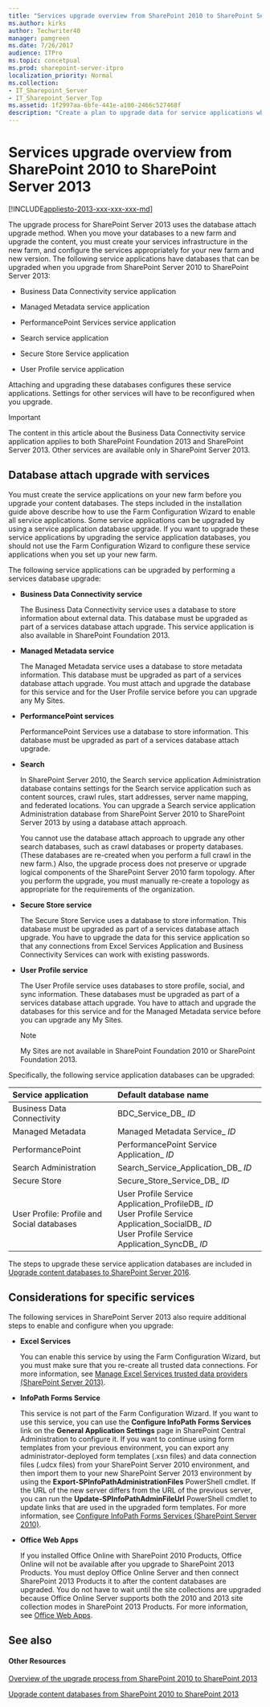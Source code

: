 ```yaml
---
title: "Services upgrade overview from SharePoint 2010 to SharePoint Server 2013"
ms.author: kirks
author: Techwriter40
manager: pamgreen
ms.date: 7/26/2017
audience: ITPro
ms.topic: concetpual
ms.prod: sharepoint-server-itpro
localization_priority: Normal
ms.collection:
- IT_Sharepoint_Server
- IT_Sharepoint_Server_Top
ms.assetid: 1f2997aa-6bfe-441e-a100-2466c527468f
description: "Create a plan to upgrade data for service applications when you upgrade from SharePoint Server 2010 to SharePoint Server 2013."
---
```


# Services upgrade overview from SharePoint 2010 to SharePoint Server 2013

[!INCLUDE[appliesto-2013-xxx-xxx-xxx-md](../includes/appliesto-2013-xxx-xxx-xxx-md.md)]
  
The upgrade process for SharePoint Server 2013 uses the database attach upgrade method. When you move your databases to a new farm and upgrade the content, you must create your services infrastructure in the new farm, and configure the services appropriately for your new farm and new version. The following service applications have databases that can be upgraded when you upgrade from SharePoint Server 2010 to SharePoint Server 2013:
  
- Business Data Connectivity service application
    
- Managed Metadata service application
    
- PerformancePoint Services service application
    
- Search service application
    
- Secure Store Service application
    
- User Profile service application
    
Attaching and upgrading these databases configures these service applications. Settings for other services will have to be reconfigured when you upgrade.
  
> [!IMPORTANT]
> The content in this article about the Business Data Connectivity service application applies to both SharePoint Foundation 2013 and SharePoint Server 2013. Other services are available only in SharePoint Server 2013. 
  
## Database attach upgrade with services
<a name="dbattach"> </a>

You must create the service applications on your new farm before you upgrade your content databases. The steps included in the installation guide above describe how to use the Farm Configuration Wizard to enable all service applications. Some service applications can be upgraded by using a service application database upgrade. If you want to upgrade these service applications by upgrading the service application databases, you should not use the Farm Configuration Wizard to configure these service applications when you set up your new farm.
  
The following service applications can be upgraded by performing a services database upgrade:
  
- **Business Data Connectivity service**
    
    The Business Data Connectivity service uses a database to store information about external data. This database must be upgraded as part of a services database attach upgrade. This service application is also available in SharePoint Foundation 2013.
    
- **Managed Metadata service**
    
    The Managed Metadata service uses a database to store metadata information. This database must be upgraded as part of a services database attach upgrade. You must attach and upgrade the database for this service and for the User Profile service before you can upgrade any My Sites. 
    
- **PerformancePoint services**
    
    PerformancePoint Services use a database to store information. This database must be upgraded as part of a services database attach upgrade. 
    
- **Search**
    
    In SharePoint Server 2010, the Search service application Administration database contains settings for the Search service application such as content sources, crawl rules, start addresses, server name mapping, and federated locations. You can upgrade a Search service application Administration database from SharePoint Server 2010 to SharePoint Server 2013 by using a database attach approach.
    
    You cannot use the database attach approach to upgrade any other search databases, such as crawl databases or property databases. (These databases are re-created when you perform a full crawl in the new farm.) Also, the upgrade process does not preserve or upgrade logical components of the SharePoint Server 2010 farm topology. After you perform the upgrade, you must manually re-create a topology as appropriate for the requirements of the organization.
    
- **Secure Store service**
    
    The Secure Store Service uses a database to store information. This database must be upgraded as part of a services database attach upgrade. You have to upgrade the data for this service application so that any connections from Excel Services Application and Business Connectivity Services can work with existing passwords.
    
- **User Profile service**
    
    The User Profile service uses databases to store profile, social, and sync information. These databases must be upgraded as part of a services database attach upgrade. You have to attach and upgrade the databases for this service and for the Managed Metadata service before you can upgrade any My Sites. 
    
    > [!NOTE]
    > My Sites are not available in SharePoint Foundation 2010 or SharePoint Foundation 2013. 
  
Specifically, the following service application databases can be upgraded:
  
|**Service application**|**Default database name**|
|:-----|:-----|
|Business Data Connectivity  <br/> |BDC_Service_DB_ _ID_ <br/> |
|Managed Metadata  <br/> |Managed Metadata Service_ _ID_ <br/> |
|PerformancePoint  <br/> |PerformancePoint Service Application_ _ID_ <br/> |
|Search Administration  <br/> |Search_Service_Application_DB_ _ID_ <br/> |
|Secure Store  <br/> |Secure_Store_Service_DB_ _ID_ <br/> |
|User Profile: Profile and Social databases  <br/> |User Profile Service Application_ProfileDB_ _ID_ <br/> User Profile Service Application_SocialDB_ _ID_ <br/> User Profile Service Application_SyncDB_ _ID_ <br/> |
   
The steps to upgrade these service application databases are included in [Upgrade content databases to SharePoint Server 2016](upgrade-content-databases.md).
  
## Considerations for specific services
<a name="Considerations"> </a>

The following services in SharePoint Server 2013 also require additional steps to enable and configure when you upgrade:
  
- **Excel Services**
    
    You can enable this service by using the Farm Configuration Wizard, but you must make sure that you re-create all trusted data connections. For more information, see [Manage Excel Services trusted data providers (SharePoint Server 2013)](../administration/manage-excel-services-trusted-data-providers.md).
    
- **InfoPath Forms Service**
    
    This service is not part of the Farm Configuration Wizard. If you want to use this service, you can use the **Configure InfoPath Forms Services** link on the **General Application Settings** page in SharePoint Central Administration to configure it. If you want to continue using form templates from your previous environment, you can export any administrator-deployed form templates (.xsn files) and data connection files (.udcx files) from your SharePoint Server 2010 environment, and then import them to your new SharePoint Server 2013 environment by using the **Export-SPInfoPathAdministrationFiles** PowerShell cmdlet. If the URL of the new server differs from the URL of the previous server, you can run the **Update-SPInfoPathAdminFileUrl** PowerShell cmdlet to update links that are used in the upgraded form templates. For more information, see [Configure InfoPath Forms Services (SharePoint Server 2010)](https://go.microsoft.com/fwlink/?LinkId=403876). 
    
- **Office Web Apps**
    
    If you installed Office Online with SharePoint 2010 Products, Office Online will not be available after you upgrade to SharePoint 2013 Products. You must deploy Office Online Server and then connect SharePoint 2013 Products it to after the content databases are upgraded. You do not have to wait until the site collections are upgraded because Office Online Server supports both the 2010 and 2013 site collection modes in SharePoint 2013 Products. For more information, see [Office Web Apps](/webappsserver/office-web-apps-server).
    
## See also
<a name="Considerations"> </a>

#### Other Resources

[Overview of the upgrade process from SharePoint 2010 to SharePoint 2013](overview-of-the-upgrade-process-from-sharepoint-2010-to-sharepoint-2013.md)
  
[Upgrade content databases from SharePoint 2010 to SharePoint 2013](upgrade-content-databases-from-sharepoint-2010-to-sharepoint-2013.md)

